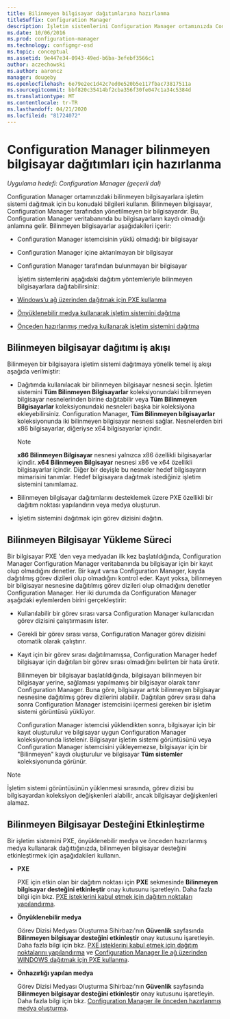 ```yaml
---
title: Bilinmeyen bilgisayar dağıtımlarına hazırlanma
titleSuffix: Configuration Manager
description: İşletim sistemlerini Configuration Manager ortamınızda Configuration Manager tarafından yönetilmeyen bilgisayarlara dağıtmayı öğrenin.
ms.date: 10/06/2016
ms.prod: configuration-manager
ms.technology: configmgr-osd
ms.topic: conceptual
ms.assetid: 9e447e34-0943-49ed-b6ba-3efebf3566c1
author: aczechowski
ms.author: aaroncz
manager: dougeby
ms.openlocfilehash: 6e79e2ec1d42c7ed0e520b5e117fbac73817511a
ms.sourcegitcommit: bbf820c35414bf2cba356f30fe047c1a34c5384d
ms.translationtype: MT
ms.contentlocale: tr-TR
ms.lasthandoff: 04/21/2020
ms.locfileid: "81724072"
---
```

# <a name="prepare-for-unknown-computer-deployments-in-configuration-manager"></a>Configuration Manager bilinmeyen bilgisayar dağıtımları için hazırlanma

*Uygulama hedefi: Configuration Manager (geçerli dal)*

Configuration Manager ortamınızdaki bilinmeyen bilgisayarlara işletim sistemi dağıtmak için bu konudaki bilgileri kullanın. Bilinmeyen bilgisayar, Configuration Manager tarafından yönetilmeyen bir bilgisayardır. Bu, Configuration Manager veritabanında bu bilgisayarların kaydı olmadığı anlamına gelir. Bilinmeyen bilgisayarlar aşağıdakileri içerir:  

- Configuration Manager istemcisinin yüklü olmadığı bir bilgisayar  

- Configuration Manager içine aktarılmayan bir bilgisayar  

- Configuration Manager tarafından bulunmayan bir bilgisayar  

  İşletim sistemlerini aşağıdaki dağıtım yöntemleriyle bilinmeyen bilgisayarlara dağıtabilirsiniz:  

- [Windows’u ağ üzerinden dağıtmak için PXE kullanma](../deploy-use/use-pxe-to-deploy-windows-over-the-network.md)  

- [Önyüklenebilir medya kullanarak işletim sistemini dağıtma](../deploy-use/create-bootable-media.md)  

- [Önceden hazırlanmış medya kullanarak işletim sistemini dağıtma](../deploy-use/create-prestaged-media.md)  

## <a name="unknown-computer-deployment-workflow"></a>Bilinmeyen bilgisayar dağıtımı iş akışı  
 Bilinmeyen bir bilgisayara işletim sistemi dağıtmaya yönelik temel iş akışı aşağıda verilmiştir:  

-   Dağıtımda kullanılacak bir bilinmeyen bilgisayar nesnesi seçin. İşletim sistemini **Tüm Bilinmeyen Bilgisayarlar** koleksiyonundaki bilinmeyen bilgisayar nesnelerinden birine dağıtabilir veya **Tüm Bilinmeyen Bilgisayarlar** koleksiyonundaki nesneleri başka bir koleksiyona ekleyebilirsiniz. Configuration Manager, **Tüm Bilinmeyen bilgisayarlar** koleksiyonunda iki bilinmeyen bilgisayar nesnesi sağlar. Nesnelerden biri x86 bilgisayarlar, diğeriyse x64 bilgisayarlar içindir.  

    > [!NOTE]  
    >  **x86 Bilinmeyen Bilgisayar** nesnesi yalnızca x86 özellikli bilgisayarlar içindir. **x64 Bilinmeyen Bilgisayar** nesnesi x86 ve x64 özellikli bilgisayarlar içindir. Diğer bir deyişle bu nesneler hedef bilgisayarın mimarisini tanımlar. Hedef bilgisayara dağıtmak istediğiniz işletim sistemini tanımlamaz.  

-   Bilinmeyen bilgisayar dağıtımlarını desteklemek üzere PXE özellikli bir dağıtım noktası yapılandırın veya medya oluşturun.  

-   İşletim sistemini dağıtmak için görev dizisini dağıtın.  

## <a name="unknown-computer-installation-process"></a>Bilinmeyen Bilgisayar Yükleme Süreci  
 Bir bilgisayar PXE 'den veya medyadan ilk kez başlatıldığında, Configuration Manager Configuration Manager veritabanında bu bilgisayar için bir kayıt olup olmadığını denetler. Bir kayıt varsa Configuration Manager, kayda dağıtılmış görev dizileri olup olmadığını kontrol eder. Kayıt yoksa, bilinmeyen bir bilgisayar nesnesine dağıtılmış görev dizileri olup olmadığını denetler Configuration Manager. Her iki durumda da Configuration Manager aşağıdaki eylemlerden birini gerçekleştirir:  

- Kullanılabilir bir görev sırası varsa Configuration Manager kullanıcıdan görev dizisini çalıştırmasını ister.  

- Gerekli bir görev sırası varsa, Configuration Manager görev dizisini otomatik olarak çalıştırır.  

- Kayıt için bir görev sırası dağıtılmamışsa, Configuration Manager hedef bilgisayar için dağıtılan bir görev sırası olmadığını belirten bir hata üretir.  

  Bilinmeyen bir bilgisayar başlatıldığında, bilgisayarı bilinmeyen bir bilgisayar yerine, sağlaması yapılmamış bir bilgisayar olarak tanır Configuration Manager. Buna göre, bilgisayar artık bilinmeyen bilgisayar nesnesine dağıtılmış görev dizilerini alabilir. Dağıtılan görev sırası daha sonra Configuration Manager istemcisini içermesi gereken bir işletim sistemi görüntüsü yüklüyor.  

  Configuration Manager istemcisi yüklendikten sonra, bilgisayar için bir kayıt oluşturulur ve bilgisayar uygun Configuration Manager koleksiyonunda listelenir. Bilgisayar işletim sistemi görüntüsünü veya Configuration Manager istemcisini yükleyemezse, bilgisayar için bir "Bilinmeyen" kaydı oluşturulur ve bilgisayar **Tüm sistemler** koleksiyonunda görünür.  

> [!NOTE]  
>  İşletim sistemi görüntüsünün yüklenmesi sırasında, görev dizisi bu bilgisayardan koleksiyon değişkenleri alabilir, ancak bilgisayar değişkenleri alamaz.  

##  <a name="enabling-unknown-computer-support"></a><a name="BKMK_EnablingUnknown"></a> Bilinmeyen Bilgisayar Desteğini Etkinleştirme  
 Bir işletim sistemini PXE, önyüklenebilir medya ve önceden hazırlanmış medya kullanarak dağıttığınızda, bilinmeyen bilgisayar desteğini etkinleştirmek için aşağıdakileri kullanın.  

-   **PXE**  

     PXE için etkin olan bir dağıtım noktası için **PXE** sekmesinde **Bilinmeyen bilgisayar desteğini etkinleştir** onay kutusunu işaretleyin. Daha fazla bilgi için bkz. [PXE isteklerini kabul etmek için dağıtım noktaları yapılandırma](prepare-site-system-roles-for-operating-system-deployments.md#BKMK_PXEDistributionPoint).  

-   **Önyüklenebilir medya**  

     Görev Dizisi Medyası Oluşturma Sihirbazı'nın **Güvenlik** sayfasında **Bilinmeyen bilgisayar desteğini etkinleştir** onay kutusunu işaretleyin. Daha fazla bilgi için bkz. [PXE isteklerini kabul etmek için dağıtım noktalarını yapılandırma](prepare-site-system-roles-for-operating-system-deployments.md#BKMK_PXEDistributionPoint) ve [Configuration Manager Ile ağ üzerinden WINDOWS dağıtmak için PXE kullanma](../deploy-use/use-pxe-to-deploy-windows-over-the-network.md).  

-   **Önhazırlığı yapılan medya**  

     Görev Dizisi Medyası Oluşturma Sihirbazı'nın **Güvenlik** sayfasında **Bilinmeyen bilgisayar desteğini etkinleştir** onay kutusunu işaretleyin. Daha fazla bilgi için bkz. [Configuration Manager ile önceden hazırlanmış medya oluşturma](../deploy-use/create-prestaged-media.md).  
